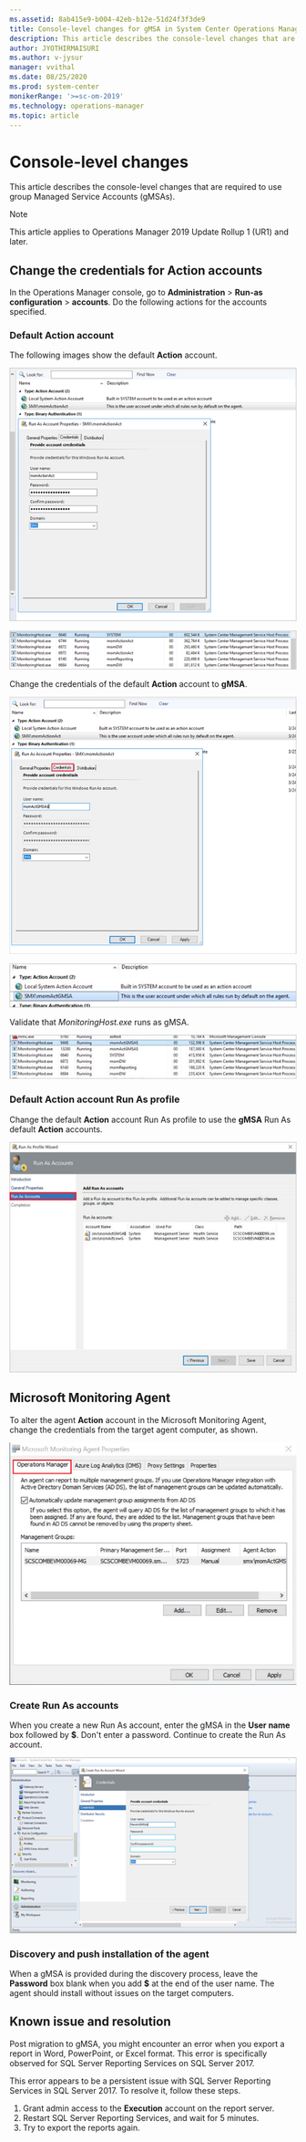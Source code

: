```yaml
---
ms.assetid: 8ab415e9-b004-42eb-b12e-51d24f3f3de9
title: Console-level changes for gMSA in System Center Operations Manager
description: This article describes the console-level changes that are required to use group Managed Service Accounts (gMSAs), a new feature supported in Operations Manager 2019 UR1 and later.
author: JYOTHIRMAISURI
ms.author: v-jysur
manager: vvithal
ms.date: 08/25/2020
ms.prod: system-center
monikerRange: '>=sc-om-2019'
ms.technology: operations-manager
ms.topic: article
---
```



# Console-level changes
This article describes the console-level changes that are required to use group Managed Service Accounts (gMSAs).

>[!NOTE]
>This article applies to Operations Manager 2019 Update Rollup 1 (UR1) and later.

## Change the credentials for Action accounts

In the Operations Manager console, go to **Administration** \> **Run-as configuration** \> **accounts**. Do the following actions for the accounts specified.

### Default Action account

The following images show the default **Action** account.

![Default Action account](media/gmsa/default-action-account.png)

![Default Action monitoring host](media/gmsa/default-action-monitoring-host.png)

Change the credentials of the default **Action** account to **gMSA**.

![Provide Default Action account credentials](media/gmsa/act-gmsa.png)

![Default Action change credentials](media/gmsa/default-action-change-credentials.png)

 Validate that *MonitoringHost.exe* runs as gMSA.

![Default Action gMSA](media/gmsa/default-action-gmsa.png)

### Default Action account Run As profile

 Change the default **Action** account Run As profile to use the **gMSA** Run As default **Action** accounts.

 ![Default Action Run As account](media/gmsa/defaul-action-run-as-account.png)

## Microsoft Monitoring Agent
To alter the agent **Action** account in the Microsoft Monitoring Agent, change the credentials from the target agent computer, as shown.

![Microsoft Monitoring Agent](media/gmsa/monitoring-agent-properties.png)

### Create Run As accounts
When you create a new Run As account, enter the gMSA in the **User name** box followed by **$**. Don't enter a password. Continue to create the Run As account.

![Run As accounts](media/gmsa/run-account-credentials.png)

### Discovery and push installation of the agent

When a gMSA is provided during the discovery process, leave the **Password** box blank when you add **$** at the end of the user name. The agent should install without issues on the target computers.

## Known issue and resolution

Post migration to gMSA, you might encounter an error when you export a report in Word, PowerPoint, or Excel format. This error is specifically observed for SQL Server Reporting Services on SQL Server 2017.

This error appears to be a persistent issue with SQL Server Reporting Services in SQL Server 2017. To resolve it, follow these steps.

  1. Grant admin access to the **Execution** account on the report server.
  1. Restart SQL Server Reporting Services, and wait for 5 minutes.
  1. Try to export the reports again.

